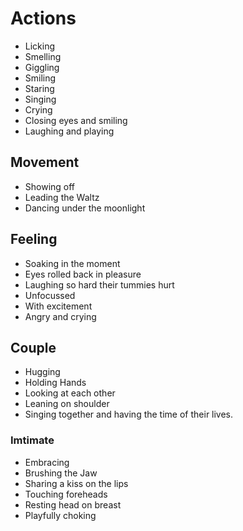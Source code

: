 # Actions

- Licking
- Smelling
- Giggling
- Smiling
- Staring
- Singing
- Crying
- Closing eyes and smiling
- Laughing and playing

## Movement

- Showing off
- Leading the Waltz
- Dancing under the moonlight

## Feeling

- Soaking in the moment
- Eyes rolled back in pleasure
- Laughing so hard their tummies hurt
- Unfocussed
- With excitement
- Angry and crying

## Couple

- Hugging
- Holding Hands
- Looking at each other
- Leaning on shoulder
- Singing together and having the time of their lives.

### Imtimate

- Embracing
- Brushing the Jaw
- Sharing a kiss on the lips
- Touching foreheads
- Resting head on breast
- Playfully choking
